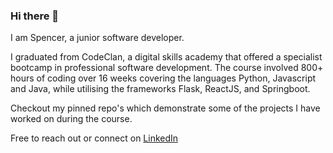 ### Hi there 👋

I am Spencer, a junior software developer.

I graduated from CodeClan, a digital skills academy that offered a specialist bootcamp in professional software development. The course involved 800+ hours of coding over 16 weeks covering the languages  Python, Javascript and Java, while utilising the frameworks Flask, ReactJS, and Springboot.

Checkout my pinned repo's which demonstrate some of the projects I have worked on during the course. 

Free to reach out or connect on <a href="https://www.linkedin.com/in/spencertaber/"> LinkedIn </a>

